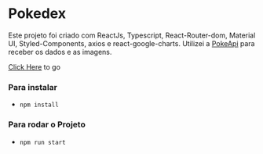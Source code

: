 # Pokedex

Este projeto foi criado com ReactJs, Typescript, React-Router-dom, Material UI, Styled-Components, axios e react-google-charts. Utilizei a [PokeApi](https://pokeapi.co) para receber os dados e as imagens. 

[Click Here](https://react-pokedex-test.netlify.app) to go








### Para instalar

- `npm install`

### Para rodar o Projeto
- `npm run start`
